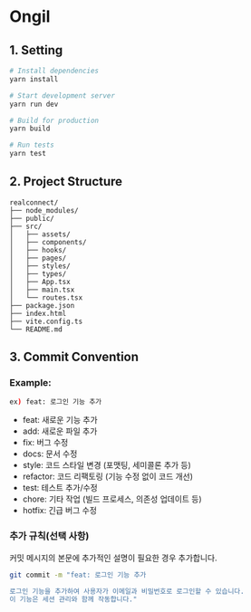 # Ongil

## 1. Setting

```bash
# Install dependencies
yarn install

# Start development server
yarn run dev

# Build for production
yarn build

# Run tests
yarn test
```

## 2. Project Structure

```
realconnect/
├── node_modules/    
├── public/          
├── src/
│   ├── assets/             
│   ├── components/
│   ├── hooks/ 
│   ├── pages/ 
│   ├── styles/
│   ├── types/          
│   ├── App.tsx
│   ├── main.tsx       
│   └── routes.tsx     
├── package.json
├── index.html
├── vite.config.ts
└── README.md        
```

## 3. Commit Convention

### Example:
```bash
ex) feat: 로그인 기능 추가
```

- feat: 새로운 기능 추가
- add: 새로운 파일 추가
- fix: 버그 수정
- docs: 문서 수정
- style: 코드 스타일 변경 (포맷팅, 세미콜론 추가 등)
- refactor: 코드 리팩토링 (기능 수정 없이 코드 개선)
- test: 테스트 추가/수정
- chore: 기타 작업 (빌드 프로세스, 의존성 업데이트 등)
- hotfix: 긴급 버그 수정

### 추가 규칙(선택 사항)
커밋 메시지의 본문에 추가적인 설명이 필요한 경우 추가합니다.

```bash
git commit -m "feat: 로그인 기능 추가

로그인 기능을 추가하여 사용자가 이메일과 비밀번호로 로그인할 수 있습니다.
이 기능은 세션 관리와 함께 작동합니다."
```
